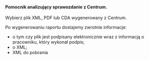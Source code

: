 #### Pomocnik analizujący sprawozdanie z Centrum.

Wybierz plik XML, PDF lub CDA wygenerowany z Centrum.


Po wygenerowaniu raportu dostajemy zwrotnie informacje:
* o tym czy plik jest podpisany elektronicznie wraz z informacją o pracowniku, który wykonał podpis;
* o XML;
* XML do pobrania

